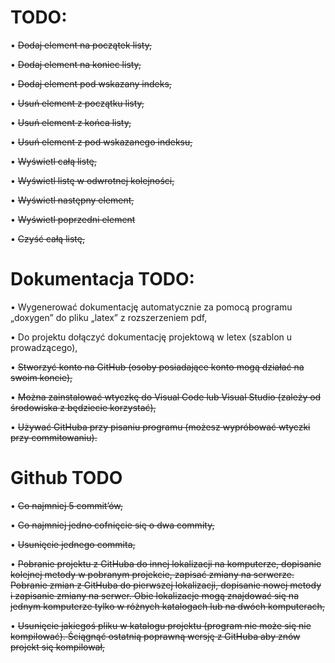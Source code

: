 # TODO:

• ~~Dodaj element na początek listy,~~

• ~~Dodaj element na koniec listy,~~

• ~~Dodaj element pod wskazany indeks,~~

• ~~Usuń element z początku listy,~~ 

• ~~Usuń element z końca listy,~~ 

• ~~Usuń element z pod wskazanego indeksu,~~

• ~~Wyświetl całą listę,~~

• ~~Wyświetl listę w odwrotnej kolejności,~~

• ~~Wyświetl następny element,~~ 

• ~~Wyświetl poprzedni element~~

• ~~Czyść całą listę,~~

# Dokumentacja TODO:

• Wygenerować dokumentację automatycznie za pomocą programu „doxygen” do pliku „latex”
z rozszerzeniem pdf,

• Do projektu dołączyć dokumentację projektową w letex (szablon u prowadzącego),

• ~~Stworzyć konto na GitHub (osoby posiadające konto mogą działać na swoim koncie),~~

• ~~Można zainstalować wtyczkę do Visual Code lub Visual Studio (zależy od środowiska
z będziecie korzystać),~~

• ~~Używać GitHuba przy pisaniu programu (możesz wypróbować wtyczki przy commitowaniu).~~

# Github TODO
• ~~Co najmniej 5 commit’ów,~~

• ~~Co najmniej jedno cofnięcie się o dwa commity,~~

• ~~Usunięcie jednego commita,~~

• ~~Pobranie projektu z GitHuba do innej lokalizacji na komputerze, dopisanie kolejnej metody
w pobranym projekcie, zapisać zmiany na serwerze. Pobranie zmian z GitHuba do pierwszej
lokalizacji, dopisanie nowej metody i zapisanie zmiany na serwer. Obie lokalizacje mogą
znajdować się na jednym komputerze tylko w różnych katalogach lub na dwóch komputerach,~~

• ~~Usunięcie jakiegoś pliku w katalogu projektu (program nie może się nie kompilować).
Ściągnąć ostatnią poprawną wersję z GitHuba aby znów projekt się kompilował,~~
